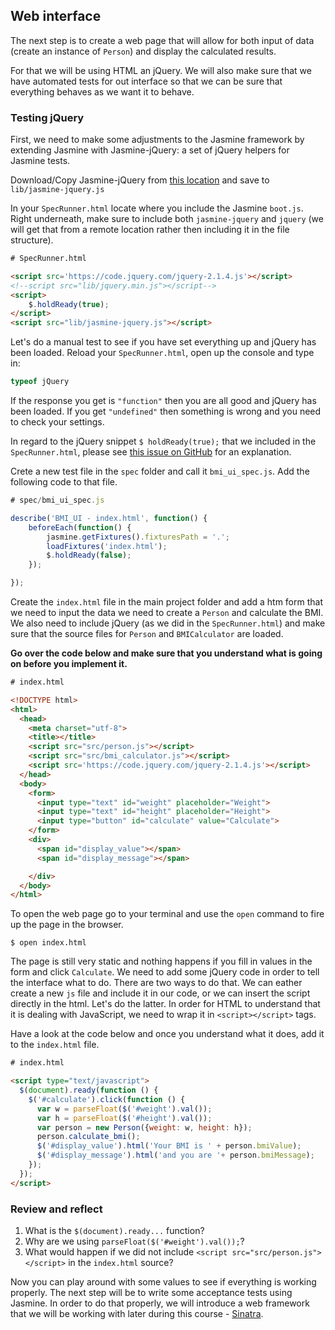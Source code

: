 ## Web interface

The next step is to create a web page that will allow for both input of data (create an instance of `Person`) and display the calculated results. 

For that we will be using HTML an jQuery. We will also make sure that we have automated tests for out interface so that we can be sure that everything behaves as we want it to behave.

### Testing jQuery
First, we need to make some adjustments to the Jasmine framework by extending Jasmine with Jasmine-jQuery: a set of jQuery helpers for Jasmine tests. 
 
Download/Copy Jasmine-jQuery from [this location](https://raw.githubusercontent.com/velesin/jasmine-jquery/master/lib/jasmine-jquery.js) and save to `lib/jasmine-jquery.js` 

In your `SpecRunner.html` locate where you include the Jasmine `boot.js`. Right underneath, make sure to include both `jasmine-jquery` and `jquery` (we will get that from a remote location rather then including it in the file structure). 

```html
# SpecRunner.html

<script src='https://code.jquery.com/jquery-2.1.4.js'></script>
<!--script src="lib/jquery.min.js"></script-->
<script>
    $.holdReady(true);
</script>
<script src="lib/jasmine-jquery.js"></script>

```
Let's do a manual test to see if you have set everything up and jQuery has been loaded. Reload your `SpecRunner.html`, open up the console and type in:
```js
typeof jQuery
```
If the response you get is `"function"` then you are all good and jQuery has been loaded. If you get `"undefined"` then something is wrong and you need to check your settings. 

In regard to the jQuery snippet `$ holdReady(true);` that we included in the `SpecRunner.html`, please see [this issue on GitHub](https://github.com/velesin/jasmine-jquery/issues/244) for an explanation.


Crete a new test file in the `spec` folder and call it `bmi_ui_spec.js`. Add the following code to that file.

```js
# spec/bmi_ui_spec.js

describe('BMI_UI - index.html', function() {
    beforeEach(function() {
        jasmine.getFixtures().fixturesPath = '.';
        loadFixtures('index.html');
        $.holdReady(false); 
    });

});
```

Create the `index.html` file in the main project folder and add a htm form that we need to input the data we need to create a `Person` and calculate the BMI. We also need to include jQuery (as we did in the `SpecRunner.html`) and make sure that the source files for `Person` and `BMICalculator` are loaded. 

**Go over the code below and make sure that you understand what is going on before you implement it.**

```html
# index.html

<!DOCTYPE html>
<html>
  <head>
    <meta charset="utf-8">
    <title></title>
    <script src="src/person.js"></script>
    <script src="src/bmi_calculator.js"></script>
    <script src='https://code.jquery.com/jquery-2.1.4.js'></script>
  </head>
  <body>
    <form>
      <input type="text" id="weight" placeholder="Weight">
      <input type="text" id="height" placeholder="Height">
      <input type="button" id="calculate" value="Calculate">
    </form>
    <div>
      <span id="display_value"></span>
      <span id="display_message"></span>

    </div>
  </body>
</html>

```

To open the web page go to your terminal and use the `open` command to fire up the page in the browser. 
```shell
$ open index.html
```

The page is still very static and nothing happens if you fill in values in the form and click `Calculate`. We need to add some jQuery code in order to tell the interface what to do. There are two ways to do that. We can eather create a new `js` file and include it in our code, or we can insert the script directly in the html. Let's do the latter. In order for HTML to understand that it is dealing with JavaScript, we need to wrap it in `<script></script>` tags. 

Have a look at the code below and once you understand what it does, add it to the `index.html` file.

```html
# index.html

<script type="text/javascript">
  $(document).ready(function () {
    $('#calculate').click(function () {
      var w = parseFloat($('#weight').val());
      var h = parseFloat($('#height').val());
      var person = new Person({weight: w, height: h});
      person.calculate_bmi();
      $('#display_value').html('Your BMI is ' + person.bmiValue);
      $('#display_message').html('and you are '+ person.bmiMessage);
    });
  });
</script>
```
### Review and reflect
1. What is the `$(document).ready...` function?
2. Why are we using `parseFloat($('#weight').val());`?
3. What would happen if we did not include `<script src="src/person.js"></script>` in the `index.html` source?

Now you can play around with some values to see if everything is working properly. The next step will be to write some acceptance tests using Jasmine. In order to do that properly, we will introduce a web framework that we will be working with later during this course - [Sinatra](http://www.sinatrarb.com/).




